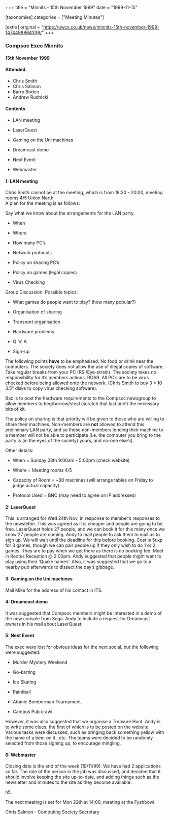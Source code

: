 +++
title = "Minnits - 15th November 1999"
date = "1999-11-15"

[taxonomies]
categories = ["Meeting Minutes"]

[extra]
original = "https://uwcs.co.uk/news/minnits-15th-november-1999-1474488864336/"
+++

### Compsoc Exec Minnits

#### 15th November 1999

#### Attended

  - Chris Smith
  - Chris Salmon
  - Barry Boden
  - Andrew Rudnicki

#### Contents

  - LAN meeting

<!-- end list -->

  - LaserQuest

<!-- end list -->

  - Gaming on the Uni machines

<!-- end list -->

  - Dreamcast demo

<!-- end list -->

  - Next Event

<!-- end list -->

  - Webmaster

#### 1: LAN meeting

Chris Smith cannot be at the meeting, which is from 18:30 - 20:00, meeting rooms 4/5 Union North.  
A plan for the meeting is as follows:

Say what we know about the arrangements for the LAN party.

  - When

<!-- end list -->

  - Where

<!-- end list -->

  - How many PC’s

<!-- end list -->

  - Network protocols

<!-- end list -->

  - Policy on sharing PC’s

<!-- end list -->

  - Policy on games (legal copies)

<!-- end list -->

  - Virus Checking

Group Discussion. Possible topics:

  - What games do people want to play? (how many popular?)

<!-- end list -->

  - Organisation of sharing

<!-- end list -->

  - Transport organisation

<!-- end list -->

  - Hardware problems

<!-- end list -->

  - Q ‘n’ A

<!-- end list -->

  - Sign-up

The following points **have** to be emphasised. No food or drink near the computers. The society does not allow the use of illegal copies of software. Take regular breaks from your PC (RSI/Eye-strain). The society takes no responsibility for it’s members actions. ROAR. All PC’s are to be virus checked before being allowed onto the network. (Chris Smith to buy 3 \* 10 3.5" disks to copy virus checking software).

Baz is to post the hardware requirements to the Compsoc newsgroup to allow members to beg/borrow/steal (scratch that last one\!) the necessary bits of kit.

The policy on sharing is that priority will be given to those who are willing to share their machines. Non-members are **not** allowed to attend this preliminary LAN party, and so those non-members lending their machine to a member will not be able to participate (i.e. the computer you bring to the party is (in the eyes of the society) yours, and no-one else’s).

Other details:

  - When = Sunday 28th 9:00am - 5:00pm (check website)

<!-- end list -->

  - Where = Meeting rooms 4/5

<!-- end list -->

  - Capacity of Room = \~30 machines (will arrange tables on Friday to judge actual capacity)

<!-- end list -->

  - Protocol Used = BNC (may need to agree on IP addresses)

#### 2: LaserQuest

This is arranged for Wed 24th Nov, in response to member’s responses to the newsletter. This was agreed as it is cheaper and people are going to be free. LaserQuest holds 27 people, and we can book it for this many once we know 27 people are coming. Andy to mail people to ask them to mail us to sign up. We will wait until the deadline for this before booking. Cost is 5ukp for 3 games, though we can pair people up if they only wish to do 1 or 2 games. They are to pay when we get there as there is no booking fee. Meet in Rootes Reception @ 2:00pm. Andy suggested that people might want to play using their ‘Quake names’. Also, it was suggested that we go to a nearby pub afterwards to dissect the day’s gibbage.

#### 3: Gaming on the Uni machines

Mail Mike for the address of his contact in ITS.

#### 4: Dreamcast demo

It was suggested that Compsoc members might be interested in a demo of the new console from Sega. Andy to include a request for Dreamcast owners in his mail about LaserQuest.

#### 5: Next Event

The exec were lost for obvious ideas for the next social, but the following were suggested:

  - Murder Mystery Weekend

<!-- end list -->

  - Go-karting

<!-- end list -->

  - Ice Skating

<!-- end list -->

  - Paintball

<!-- end list -->

  - Atomic Bomberman Tournament

<!-- end list -->

  - Campus Pub crawl

However, it was also suggested that we organise a Treasure Hunt. Andy is to write some clues, the first of which is to be posted on the website. Various tasks were discussed, such as bringing back something yellow with the name of a beer on it , etc. The teams were decided to be randomly selected from those signing up, to encourage mingling.

#### 6: Webmaster

Closing date is the end of the week (19/11/99). We have had 2 applications so far. The role of the person in the job was discussed, and decided that it should involve keeping the site up-to-date, and adding things such as the newsletter and minutes to the site as they become available.

h5.

The next meeting is set for Mon 22th at 14:00, meeting at the Fyshbowl.

Chris Salmon - Computing Society Secretary

